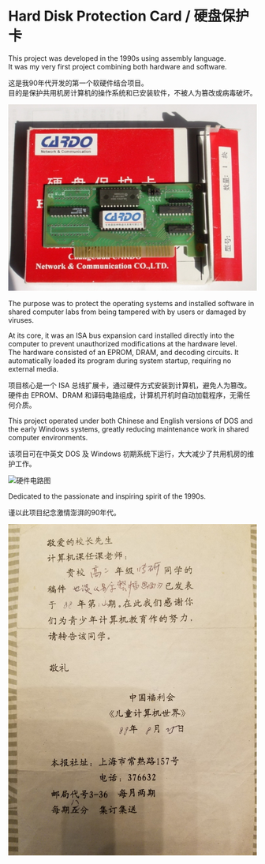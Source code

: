 # Hard Disk Protection Card / 硬盘保护卡

This project was developed in the 1990s using assembly language.  
It was my very first project combining both hardware and software.  

这是我90年代开发的第一个软硬件结合项目。  
目的是保护共用机房计算机的操作系统和已安装软件，不被人为篡改或病毒破坏。

![硬盘保护卡](images/card1.jpg)

The purpose was to protect the operating systems and installed software in shared computer labs from being tampered with by users or damaged by viruses.

At its core, it was an ISA bus expansion card installed directly into the computer to prevent unauthorized modifications at the hardware level.  
The hardware consisted of an EPROM, DRAM, and decoding circuits. It automatically loaded its program during system startup, requiring no external media.

项目核心是一个 ISA 总线扩展卡，通过硬件方式安装到计算机，避免人为篡改。  
硬件由 EPROM、DRAM 和译码电路组成，计算机开机时自动加载程序，无需任何介质。

This project operated under both Chinese and English versions of DOS and the early Windows systems, greatly reducing maintenance work in shared computer environments.

该项目可在中英文 DOS 及 Windows 初期系统下运行，大大减少了共用机房的维护工作。

![硬件电路图](images/card5.jpg)

Dedicated to the passionate and inspiring spirit of the 1990s.

谨以此项目纪念激情澎湃的90年代。

![Project Paper](images/paper.jpg)
